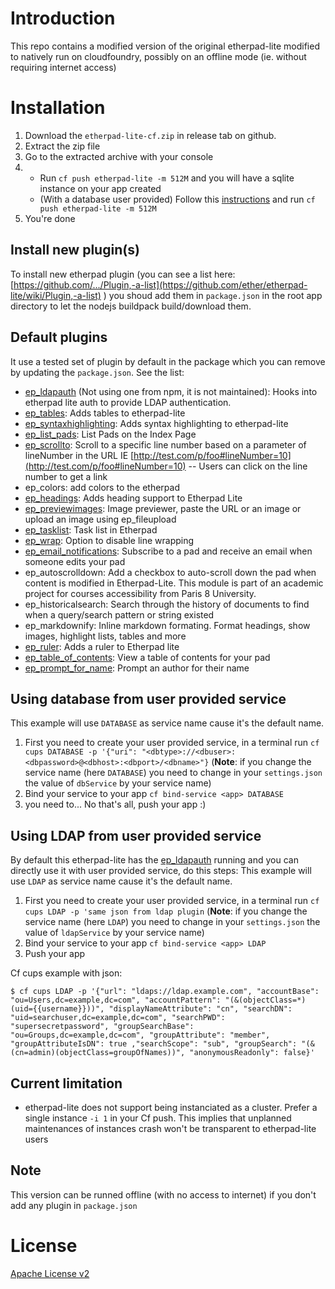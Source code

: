 
# Introduction

This repo contains a modified version of the original etherpad-lite modified to natively run on cloudfoundry, possibly on an offline mode (ie. without requiring internet access)

# Installation

 1. Download the `etherpad-lite-cf.zip` in release tab on github.
 2. Extract the zip file
 3. Go to the extracted archive with your console
 4. 
    - Run `cf push etherpad-lite -m 512M` and you will have a sqlite instance on your app created
    - (With a database user provided) Follow this [instructions](#using-database-from-user-provided-service) and run `cf push etherpad-lite -m 512M`
 5. You're done

## Install new plugin(s)
To install new etherpad plugin (you can see a list here: [https://github.com/.../Plugin,-a-list](https://github.com/ether/etherpad-lite/wiki/Plugin,-a-list) ) you shoud add them in `package.json` in the root app directory to let the nodejs buildpack build/download them.


## Default plugins
It use a tested set of plugin by default in the package which you can remove by updating the `package.json`.
See the list:
 - [ep_ldapauth](https://github.com/ArthurHlt/ep_ldapauth) (Not using one from npm, it is not maintained): Hooks into etherpad lite auth to provide LDAP authentication.
 - [ep_tables](https://github.com/gedion/ep_tables): Adds tables to etherpad-lite
 - [ep_syntaxhighlighting](https://github.com/etinquis/etherpad-plugins): Adds syntax highlighting to etherpad-lite
 - [ep_list_pads](https://github.com/JohnMcLear/ep_list_pads.git): List Pads on the Index Page
 - [ep_scrollto](https://github.com/johnmclear/ep_scrollto): Scroll to a specific line number based on a parameter of lineNumber in the URL IE [http://test.com/p/foo#lineNumber=10](http://test.com/p/foo#lineNumber=10) -- Users can click on the line number to get a link
 - ep_colors: add colors to the etherpad
 - [ep_headings](https://github.com/fourplusone/etherpad-plugins): Adds heading support to Etherpad Lite
 - [ep_previewimages](https://github.com/JohnMcLear/ep_previewimages.git): Image previewer, paste the URL or an image or upload an image using ep_fileupload
 - [ep_tasklist](https://github.com/johnmclear/ep_tasklist): Task list in Etherpad
 - [ep_wrap](https://github.com/johnmclear/ep_wrap): Option to disable line wrapping
 - [ep_email_notifications](https://github.com/JohnMcLear/ep_email_notifications.git): Subscribe to a pad and receive an email when someone edits your pad
 - ep_autoscrolldown: Add a checkbox to auto-scroll down the pad when content is modified in Etherpad-Lite. This module is part of an academic project for courses accessibility from Paris 8 University.
 - ep_historicalsearch: Search through the history of documents to find when a query/search pattern or string existed
 - ep_markdownify: Inline markdown formating. Format headings, show images, highlight lists, tables and more
 - [ep_ruler](https://github.com/iquidus/ep_ruler): Adds a ruler to Etherpad lite
 - [ep_table_of_contents](https://github.com/JohnMcLear/ep_table_of_contents.git): View a table of contents for your pad
 - [ep_prompt_for_name](https://github.com/JohnMcLear/ep_prompt_for_name.git): Prompt an author for their name

## Using database from user provided service

This example will use `DATABASE` as service name cause it's the default name.

 1. First you need to create your user provided service, in a terminal run `cf cups DATABASE -p '{"uri": "<dbtype>://<dbuser>:<dbpassword>@<dbhost>:<dbport>/<dbname>"}` (**Note**: if you change the service name (here `DATABASE`) you need to change in your `settings.json` the value of `dbService` by your service name)
 2. Bind your service to your app `cf bind-service <app> DATABASE`
 3. you need to... No that's all, push your app :)
 
## Using LDAP from user provided service
By default this etherpad-lite has the [ep_ldapauth](https://github.com/ArthurHlt/ep_ldapauth) running and you can directly use it with user provided service, do this steps:
This example will use `LDAP` as service name cause it's the default name.

 1. First you need to create your user provided service, in a terminal run `cf cups LDAP -p 'same json from ldap plugin` (**Note**: if you change the service name (here `LDAP`) you need to change in your `settings.json` the value of `ldapService` by your service name)
 2. Bind your service to your app `cf bind-service <app> LDAP`
 3. Push your app

Cf cups example with json:

```shell
$ cf cups LDAP -p '{"url": "ldaps://ldap.example.com", "accountBase": "ou=Users,dc=example,dc=com", "accountPattern": "(&(objectClass=*)(uid={{username}}))", "displayNameAttribute": "cn", "searchDN": "uid=searchuser,dc=example,dc=com", "searchPWD": "supersecretpassword", "groupSearchBase": "ou=Groups,dc=example,dc=com", "groupAttribute": "member", "groupAttributeIsDN": true ,"searchScope": "sub", "groupSearch": "(&(cn=admin)(objectClass=groupOfNames))", "anonymousReadonly": false}'
```

## Current limitation

* etherpad-lite does not support being instanciated as a cluster. Prefer a single instance `-i 1` in your Cf push. This implies that unplanned maintenances of instances crash won't be transparent to etherpad-lite users

## Note
This version can be runned offline (with no access to internet) if you don't add any plugin in `package.json`

# License
[Apache License v2](http://www.apache.org/licenses/LICENSE-2.0.html)
